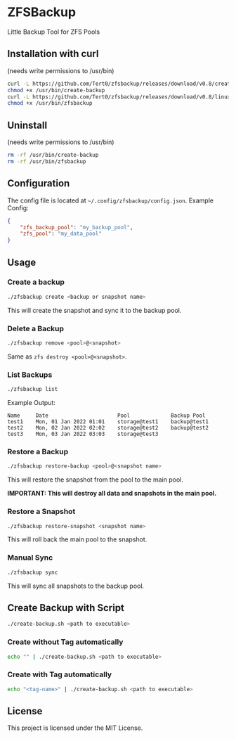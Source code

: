 # ZFSBackup
Little Backup Tool for ZFS Pools

## Installation with curl
(needs write permissions to /usr/bin)
```bash
curl -L https://github.com/Tert0/zfsbackup/releases/download/v0.8/create-backup.sh -o /usr/bin/create-backup
chmod +x /usr/bin/create-backup
curl -L https://github.com/Tert0/zfsbackup/releases/download/v0.8/linux-amd64-zfsbackup -o /usr/bin/zfsbackup
chmod +x /usr/bin/zfsbackup
```

## Uninstall
(needs write permissions to /usr/bin)
```bash
rm -rf /usr/bin/create-backup
rm -rf /usr/bin/zfsbackup
```

## Configuration
The config file is located at `~/.config/zfsbackup/config.json`.
Example Config:
```json
{
    "zfs_backup_pool": "my_backup_pool",
    "zfs_pool": "my_data_pool"
}
```
## Usage
### Create a backup
```bash
./zfsbackup create <backup or snapshot name>
```
This will create the snapshot and sync it to the backup pool.
### Delete a Backup
```bash
./zfsbackup remove <pool>@<snapshot>
```
Same as `zfs destroy <pool>@<snapshot>`.
### List Backups
```bash
./zfsbackup list
```
Example Output:
```
Name     Date                      Pool             Backup Pool
test1    Mon, 01 Jan 2022 01:01    storage@test1    backup@test1
test2    Mon, 02 Jan 2022 02:02    storage@test2    backup@test2
test3    Mon, 03 Jan 2022 03:03    storage@test3
```
### Restore a Backup
```bash
./zfsbackup restore-backup <pool>@<snapshot name>
```
This will restore the snapshot from the pool to the main pool.

**IMPORTANT: This will destroy all data and snapshots in the main pool.**
### Restore a Snapshot
```bash
./zfsbackup restore-snapshot <snapshot name>
```
This will roll back the main pool to the snapshot.
### Manual Sync
```bash
./zfsbackup sync
```
This will sync all snapshots to the backup pool.

## Create Backup with Script
```bash
./create-backup.sh <path to executable>
```
### Create without Tag automatically
```bash
echo "" | ./create-backup.sh <path to executable>
```
### Create with Tag automatically
```bash
echo "<tag-name>" | ./create-backup.sh <path to executable>
```

## License
This project is licensed under the MIT License.